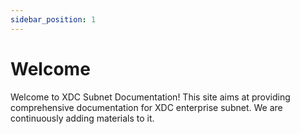 ```yaml
---
sidebar_position: 1
---
```


# Welcome
Welcome to XDC Subnet Documentation! This site aims at providing comprehensive documentation for XDC enterprise subnet. We are continuously adding materials to it.


